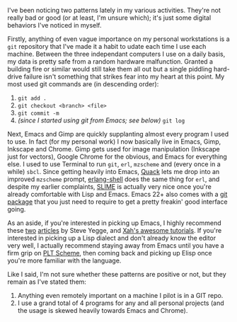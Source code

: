 I've been noticing two patterns lately in my various activities. They're not really bad or good (or at least, I'm unsure which); it's just some digital behaviors I've noticed in myself.

Firstly, anything of even vague importance on my personal workstations is a `git` repository that I've made it a habit to udate each time I use each machine. Between the three independant computers I use on a daily basis, my data is pretty safe from a random hardware malfunction. Granted a building fire or similar would still take them all out but a single piddling hard-drive failure isn't something that strikes fear into my heart at this point. My most used git commands are (in descending order):

1. `git add .`
2. `git checkout <branch> <file>`
3. `git commit -m`
4. _(since I started using git from Emacs; see below)_ `git log`

Next, Emacs and Gimp are quickly supplanting almost every program I used to use. In fact (for my personal work) I now basically live in Emacs, Gimp, Inkscape and Chrome. Gimp gets used for image manipulation (Inkscape just for vectors), Google Chrome for the obvious, and Emacs for everything else. I used to use Terminal to run `git`, `erl`, `mzscheme` and (every once in a while) `sbcl`. Since getting heavily into Emacs, [Quack](http://www.neilvandyke.org/quack/) lets me drop into an improved `mzscheme` prompt, [erlang-shell](http://www.erlang.org/doc/apps/tools/erlang_mode_chapter.html) does the same thing for `erl`, and despite my earlier complaints, [SLIME](http://common-lisp.net/project/slime/) is actually very nice once you're already comfortable with Lisp and Emacs. Emacs 22+ also comes with a [git package](http://alexott.net/en/writings/emacs-vcs/EmacsGit.html) that you just need to require to get a pretty freakin' good interface going.

As an aside, if you're interested in picking up Emacs, I highly recommend these [two](http://steve.yegge.googlepages.com/effective-emacs) [articles](http://steve-yegge.blogspot.com/2006/06/shiny-and-new-emacs-22.html) by Steve Yegge, and [Xah's awesome tutorials](http://xahlee.org/emacs/elisp.html). If you're interested in picking up a Lisp dialect and don't already know the editor very well, I actually recommend staying away from Emacs until you have a firm grip on [PLT Scheme](http://www.plt-scheme.org/), then coming back and picking up Elisp once you're more familiar with the language.

Like I said, I'm not sure whether these patterns are positive or not, but they remain as I've stated them:

1. Anything even remotely important on a machine I pilot is in a GIT repo.
2. I use a grand total of 4 programs for any and all personal projects (and the usage is skewed heavily towards Emacs and Chrome).

